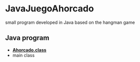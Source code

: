 # JavaJuegoAhorcado
small program developed in Java based on the hangman game

## Java program
* **[Ahorcado.class](Javi-py/JavaJuegoAhorcado)** 
* main class

